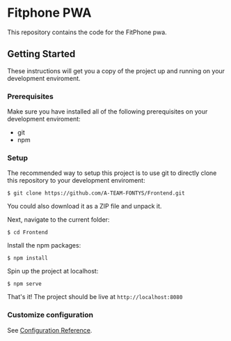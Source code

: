 # Fitphone PWA

This repository contains the code for the FitPhone pwa.

## Getting Started
These instructions will get you a copy of the project up and running on your development enviroment.

### Prerequisites

Make sure you have installed all of the following prerequisites on your development enviroment:
- git
- npm

### Setup

The recommended way to setup this project is to use git to directly clone this repository to your development enviroment:
```
$ git clone https://github.com/A-TEAM-FONTYS/Frontend.git
```
You could also download it as a ZIP file and unpack it.

Next, navigate to the current folder:
```
$ cd Frontend
```
Install the npm packages:
```
$ npm install
```
Spin up the project at localhost:
```
$ npm serve
```
That's it! The project should be live at `http://localhost:8080`

### Customize configuration
See [Configuration Reference](https://cli.vuejs.org/config/).
